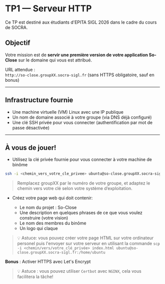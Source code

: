 # TP1 — Serveur HTTP

Ce TP est destiné aux étudiants d'EPITA SIGL 2026 dans le cadre du cours de SOCRA.

## Objectif

Votre mission est de **servir une première version de votre application So-Close** sur le domaine qui vous est attribué.

URL attendue :  
`http://so-close.groupXX.socra-sigl.fr`
(sans HTTPS obligatoire, sauf en bonus)

---

## Infrastructure fournie

- Une machine virtuelle (VM) Linux avec une IP publique
- Un nom de domaine associé à votre groupe (via DNS déjà configuré)
- Une clé SSH privée pour vous connecter (authentification par mot de passe désactivée)

---

## À vous de jouer!

- Utilisez la clé privée fournie pour vous connecter à votre machine de binôme

```bash
ssh -i <chemin_vers_votre_cle_privee> ubuntu@so-close.groupXX.socra-sigl.fr
```

> Remplacez groupXX par le numéro de votre groupe, et adaptez le chemin vers votre clé selon votre système d’exploitation.

- Créez votre page web qui doit contenir:

  - Le nom du projet : So-Close
  - Une description en quelques phrases de ce que vous voulez construire (votre vision)
  - Le nom des membres du binôme
  - Un logo qui claque

> 💡 Astuce: vous pouvez créer votre page HTML sur votre ordinateur personel puis l'envoyer sur votre serveur
> en utilisant la commande `scp -i <chemin/vers/votre_clé_privée> index.html ubuntu@so-close.groupXX.socra-sigl.fr:/home/ubuntu`

**Bonus** : Activer HTTPS avec Let's Encrypt

> 💡 Astuce : vous pouvez utiliser `Certbot` avec `NGINX`, cela vous facilitera la tâche!
